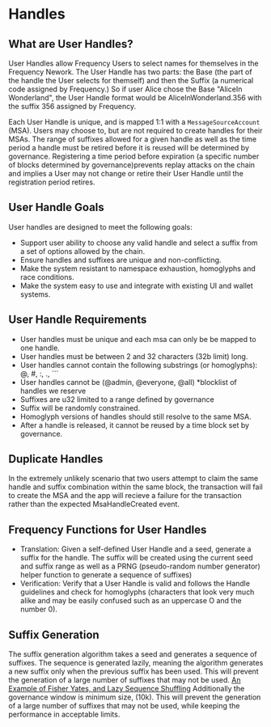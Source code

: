 # Handles

## What are User Handles?
User Handles allow Frequency Users to select names for themselves in the Frequency Nework. The User Handle has two parts: the Base (the part of the handle the User selects for themself) and then the Suffix (a numerical code assigned by Frequency.)  So if user Alice chose the Base "AliceIn Wonderland", the User Handle format would be AliceInWonderland.356 with the suffix 356 assigned by Frequency.  

Each User Handle is unique, and is mapped 1:1 with a ```MessageSourceAccount``` (MSA). Users may choose to, but are not required to create handles for their MSAs.  The range of suffixes allowed for a given handle as well as the time period a handle must be retired before it is reused will be determined by governance.  Registering a time period before expiration (a specific number of blocks determined by governance)prevents replay attacks on the chain and implies a User may not change or retire their User Handle until the registration period retires.

## User Handle Goals
User handles are designed to meet the following goals:

* Support user ability to choose any valid handle and select a suffix from a set of options allowed by the chain.
* Ensure handles and suffixes are unique and non-conflicting.
* Make the system resistant to namespace exhaustion, homoglyphs and race conditions.
* Make the system easy to use and integrate with existing UI and wallet systems.

## User Handle Requirements
* User handles must be unique and each msa can only be be mapped to one handle.
* User handles must be between 2 and 32 characters (32b limit) long.
* User handles cannot contain the following substrings (or homoglyphs): @, #, :, ., ```
* User handles cannot be (@admin, @everyone, @all) *blocklist of handles we reserve
* Suffixes are u32 limited to a range defined by governance
* Suffix will be randomly constrained.
* Homoglyph versions of handles should still resolve to the same MSA.
* After a handle is released, it cannot be reused by a time block set by governance.

## Duplicate Handles
In the extremely unlikely scenario that two users attempt to claim the same handle and suffix combination within the same block, the transaction will fail to create the MSA and the app will recieve a failure for the transaction rather than the expected MsaHandleCreated event.

## Frequency Functions for User Handles

* Translation: Given a self-defined User Handle and a seed, generate a suffix for the handle. The suffix will be created using the current seed and suffix range as well as a PRNG (pseudo-random number generator) helper function to generate a sequence of suffixes)
* Verification: Verify that a User Handle is valid and follows the Handle guidelines and check for homoglyphs (characters that look very much alike and may be easily confused such as an uppercase O and the number 0).

## Suffix Generation
The suffix generation algorithm takes a seed and generates a sequence of suffixes. The sequence is generated lazily, meaning the algorithm generates a new suffix only when the previous suffix has been used. This will prevent the generation of a large number of suffixes that may not be used. [An Example of Fisher Yates, and Lazy Sequence Shuffling](https://github.com/Liberty30/magic-rs) Additionally the governance window is minimum size, (10k). This will prevent the generation of a large number of suffixes that may not be used, while keeping the performance in acceptable limits.


